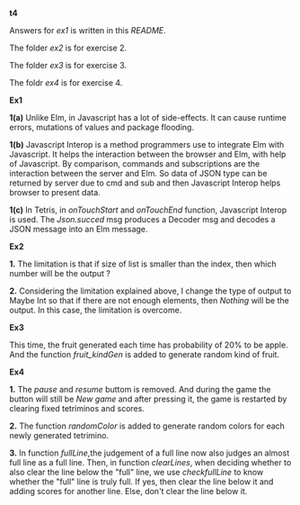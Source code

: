 **t4**

Answers for *ex1* is written in this *README*.

The folder *ex2* is for exercise 2.

The folder *ex3* is for exercise 3.

The foldr *ex4* is for exercise 4.



**Ex1**

**1(a)** Unlike Elm, in Javascript has a lot of side-effects. It can cause runtime errors, mutations of values and package flooding.

**1(b)** Javascript Interop is a method programmers use to integrate Elm with Javascript. It helps the interaction between the browser and Elm, with help of Javascript. By comparison, commands and subscriptions are the interaction between the server and Elm. So data of JSON type can be returned by server due to cmd and sub and then Javascript Interop helps browser to present data.

**1(c)** In Tetris, in *onTouchStart* and *onTouchEnd* function, Javascript Interop is used. The *Json.succed* msg produces a Decoder msg and decodes a JSON message into an Elm message.



**Ex2**

**1.** The limitation is that if size of list is smaller than the index, then which number will be the output ? 

**2.** Considering the limitation explained above, I change the type of output to Maybe Int so that if there are not enough elements, then *Nothing* will be the output. In this case, the limitation is overcome.



**Ex3**

This time, the fruit generated each time has probability of 20% to be apple. And the function *fruit_kindGen* is added to generate random kind of fruit.



**Ex4**

**1.** The *pause* and *resume* buttom is removed. And during the game the button will still be *New game* and after pressing it, the game is restarted by clearing fixed tetriminos and scores.

**2.** The function *randomColor* is added to generate random colors for each newly generated tetrimino.

**3.** In function *fullLine*,the judgement of a full line now also judges an almost full line as a full line. Then, in function *clearLines*, when deciding whether to also clear the line below the "full" line, we use *checkfullLine* to know whether the "full" line is truly full. If yes, then clear the line below it and adding scores for another line. Else, don't clear the line below it.

